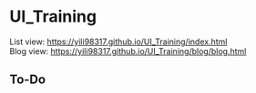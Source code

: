 # UI_Training
List view:
https://yili98317.github.io/UI_Training/index.html  
Blog view:
https://yili98317.github.io/UI_Training/blog/blog.html


## To-Do
